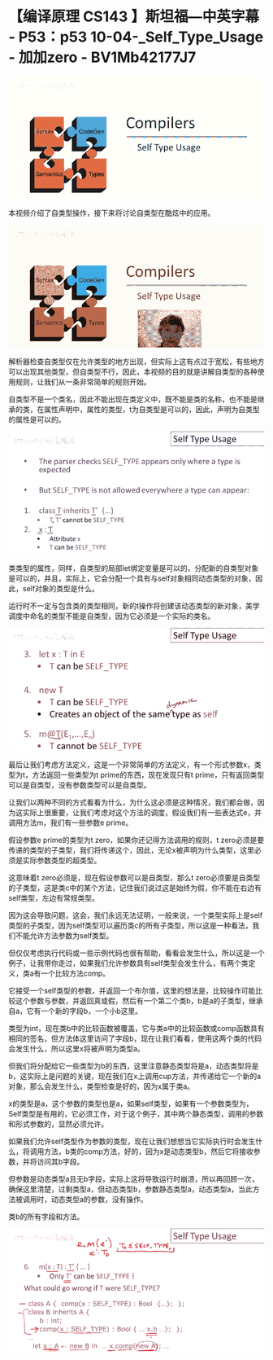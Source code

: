 # 【编译原理 CS143 】斯坦福—中英字幕 - P53：p53 10-04-_Self_Type_Usage - 加加zero - BV1Mb42177J7

![](img/259b552cb9ceb55af8d4ec21787bd7b1_0.png)

本视频介绍了自类型操作，接下来将讨论自类型在酷炫中的应用。

![](img/259b552cb9ceb55af8d4ec21787bd7b1_2.png)

解析器检查自类型仅在允许类型的地方出现，但实际上这有点过于宽松，有些地方可以出现其他类型，但自类型不行，因此，本视频的目的就是讲解自类型的各种使用规则，让我们从一条非常简单的规则开始。

自类型不是一个类名，因此不能出现在类定义中，既不能是类的名称，也不能是继承的类，在属性声明中，属性的类型，t为自类型是可以的，因此，声明为自类型的属性是可以的。



![](img/259b552cb9ceb55af8d4ec21787bd7b1_4.png)

类类型的属性，同样，自类型的局部let绑定变量是可以的，分配新的自类型对象是可以的，并且，实际上，它会分配一个具有与self对象相同动态类型的对象，因此，self对象的类型是什么。

运行时不一定与包含类的类型相同，新的t操作将创建该动态类型的新对象，美学调度中命名的类型不能是自类型，因为它必须是一个实际的类名。



![](img/259b552cb9ceb55af8d4ec21787bd7b1_6.png)

最后让我们考虑方法定义，这是一个非常简单的方法定义，有一个形式参数x，类型为t，方法返回一些类型为t prime的东西，现在发现只有t prime，只有返回类型可以是自类型，没有参数类型可以是自类型。

让我们以两种不同的方式看看为什么，为什么这必须是这种情况，我们都会做，因为这实际上很重要，让我们考虑对这个方法的调度，假设我们有一些表达式e，并调用方法m，我们有一些参数e prime。

假设参数e prime的类型为t zero，如果你还记得方法调用的规则，t zero必须是要传递的类型的子类型，我们将传递这个，因此，无论x被声明为什么类型，这里必须是实际参数类型的超类型。

这意味着t zero必须是，现在假设参数可以是自类型，那么t zero必须要是自类型的子类型，这是类c中的某个方法，记住我们说过这是始终为假，你不能在右边有self类型，左边有常规类型。

因为这会导致问题，这会，我们永远无法证明，一般来说，一个类型实际上是self类型的子类型，因为self类型可以遍历类c的所有子类型，所以这是一种看法，我们不能允许方法参数为self类型。

但仅仅考虑执行代码或一些示例代码也很有帮助，看看会发生什么，所以这是一个例子，让我带你走过，如果我们允许参数具有self类型会发生什么，有两个类定义，类a有一个比较方法comp。

它接受一个self类型的参数，并返回一个布尔值，这里的想法是，比较操作可能比较这个参数与参数，并返回真或假，然后有一个第二个类b，b是a的子类型，继承自a，它有一个新的字段b，一个小b这里。

类型为int，现在类b中的比较函数被覆盖，它与类a中的比较函数或comp函数具有相同的签名，但方法体这里访问了字段b，现在让我们看看，使用这两个类的代码会发生什么，所以这里x将被声明为类型a。

但我们将分配给它一些类型为b的东西，这里注意静态类型将是a，动态类型将是b，这实际上是问题的关键，现在我们在x上调用cup方法，并传递给它一个新的a对象，那么会发生什么，类型检查是好的，因为x属于类a。

x的类型是a，这个参数的类型也是a，如果self类型，如果有一个参数类型为，Self类型是有用的，它必须工作，对于这个例子，其中两个静态类型，调用的参数和形式参数的，显然必须允许。

如果我们允许self类型作为参数的类型，现在让我们想想当它实际执行时会发生什么，将调用方法，b类的comp方法，好的，因为x是动态类型b，然后它将接收参数，并将访问其b字段。

但参数是动态类型a且无b字段，实际上这将导致运行时崩溃，所以再回顾一次，确保这里清楚，过剩类型a，但动态类型b，参数静态类型a，动态类型a，当此方法被调用时，动态类型a的参数，没有操作。

类b的所有字段和方法。

![](img/259b552cb9ceb55af8d4ec21787bd7b1_8.png)